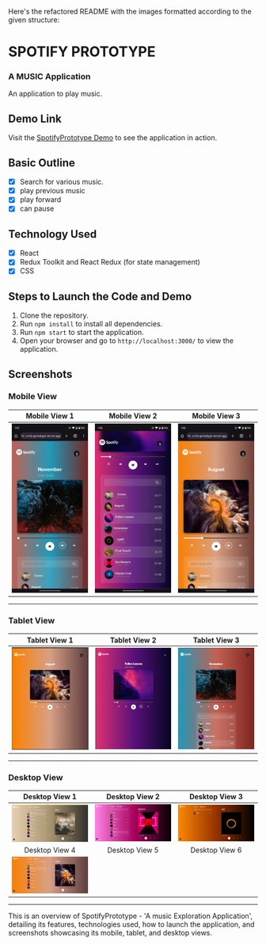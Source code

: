  Here's the refactored README with the images formatted according to the given structure:

# SPOTIFY PROTOTYPE
### A MUSIC Application

An application to play music.

## Demo Link

Visit the [SpotifyPrototype Demo](https://spotify-prototype.vercel.app/) to see the application in action.

## Basic Outline

- [x] Search for various music.
- [x] play previous music
- [x] play forward
- [x]  can pause

## Technology Used

- [x] React
- [x] Redux Toolkit and React Redux (for state management)
- [x] CSS

## Steps to Launch the Code and Demo

1. Clone the repository.
2. Run `npm install` to install all dependencies.
3. Run `npm start` to start the application.
4. Open your browser and go to `http://localhost:3000/` to view the application.

## Screenshots

### Mobile View

| Mobile View 1 | Mobile View 2 | Mobile View 3 |
| :------------:| :------------:| :------------:| 
| ![Mobile View 1](./README_ASSETS/screenshots/ph_1.jpg) | ![Mobile View 2](./README_ASSETS/screenshots/ph_2.jpg) | ![Mobile View 3](./README_ASSETS/screenshots/ph_3.jpg) | 
---

### Tablet View

| Tablet View 1 | Tablet View 2 | Tablet View 3 |
| :------------:| :------------:| :------------:|
| ![Tablet View 1](./README_ASSETS/screenshots/tb_1.png) | ![Tablet View 2](./README_ASSETS/screenshots/tb_2.png) | ![Tablet View 3](./README_ASSETS/screenshots/tb_3.png) |
---

### Desktop View

| Desktop View 1 | Desktop View 2 | Desktop View 3 |
| :-------------:| :-------------:| :-------------:| 
| ![Desktop View 1](./README_ASSETS/screenshots/lp_1.png) | ![Desktop View 2](./README_ASSETS/screenshots/lp_2.png) | ![Desktop View 3](./README_ASSETS/screenshots/lp_3.png) |
| Desktop View 4 | Desktop View 5 | Desktop View 6 |
| ![Desktop View 4](./README_ASSETS/screenshots/lp_4.png) |
---

This is an overview of SpotifyPrototype - 'A music Exploration Application', detailing its features, technologies used, how to launch the application, and screenshots showcasing its mobile, tablet, and desktop views.